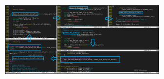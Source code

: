 
![image](https://github.com/Poco-Ye/m_code/blob/master/%E5%9B%9E%E7%8E%AF%E6%B5%8B%E8%AF%95/%E5%9B%9E%E7%8E%AF%E6%B5%8B%E8%AF%95.png)
